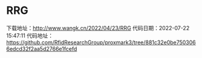 # RRG
下载地址：http://www.wangk.cn/2022/04/23/RRG
代码日期：2022-07-22 15:47:11
代码地址：https://github.com/RfidResearchGroup/proxmark3/tree/881c32e0be7503066edcd32f2aa5d2766e1fcefd
